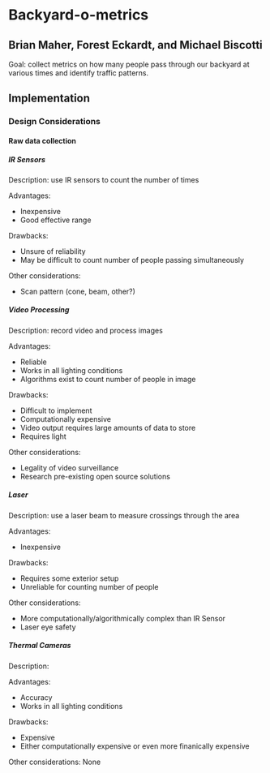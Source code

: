 # Backyard-o-metrics #

## Brian Maher, Forest Eckardt, and Michael Biscotti ##

Goal: collect metrics on how many people pass through our backyard at various times and identify traffic patterns. 

## Implementation ##

### Design Considerations ###

#### Raw data collection ####

##### IR Sensors #####
Description: use IR sensors to count the number of times 

Advantages: 
- Inexpensive
- Good effective range

Drawbacks: 
- Unsure of reliability
- May be difficult to count number of people passing simultaneously

Other considerations:
- Scan pattern (cone, beam, other?)

##### Video Processing #####
Description: record video and process images 

Advantages:
- Reliable
- Works in all lighting conditions
- Algorithms exist to count number of people in image 

Drawbacks: 
- Difficult to implement
- Computationally expensive
- Video output requires large amounts of data to store
- Requires light

Other considerations:
- Legality of video surveillance
- Research pre-existing open source solutions

##### Laser ####
Description: use a laser beam to measure crossings through the area

Advantages:
- Inexpensive

Drawbacks:
- Requires some exterior setup
- Unreliable for counting number of people

Other considerations:
- More computationally/algorithmically complex than IR Sensor
- Laser eye safety

##### Thermal Cameras #####
Description:

Advantages:
- Accuracy
- Works in all lighting conditions

Drawbacks:
- Expensive
- Either computationally expensive or even more finanically expensive

Other considerations: None